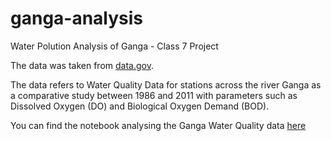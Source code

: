 # ganga-analysis

Water Polution Analysis of Ganga - Class 7 Project

The data was taken from [data.gov](https://www.data.gov.in/catalog/water-quality-data-river-ganga). 

The data refers to Water Quality Data for stations across the river Ganga as a comparative study between 1986 and 2011 with parameters such as Dissolved Oxygen (DO) and Biological Oxygen Demand (BOD).

You can find the notebook analysing the Ganga Water Quality data [here](./01-Load-And-Analyze.ipynb)